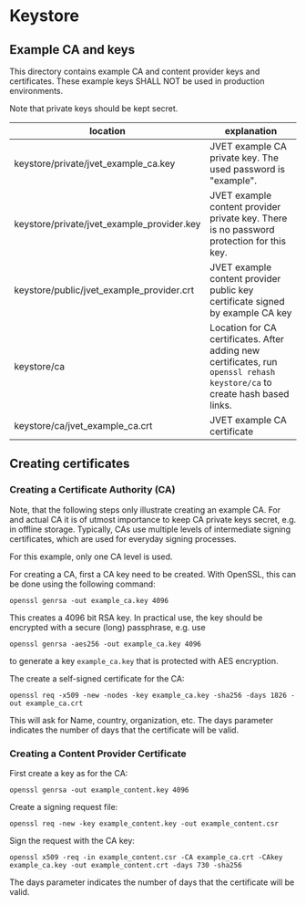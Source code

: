 # Keystore

## Example CA and keys

This directory contains example CA and content provider keys and certificates. These example keys SHALL NOT be used in production environments.

Note that private keys should be kept secret.

| location| explanation |
| -------- | ------- |
| keystore/private/jvet_example_ca.key | JVET example CA private key. The used password is "example". |
| keystore/private/jvet_example_provider.key | JVET example content provider private key. There is no password protection for this key. |
| keystore/public/jvet_example_provider.crt | JVET example content provider public key certificate signed by example CA key|
| keystore/ca | Location for CA certificates. After adding new certificates, run `openssl rehash keystore/ca` to create hash based links. |
| keystore/ca/jvet_example_ca.crt | JVET example CA certificate |

## Creating certificates

### Creating a Certificate Authority (CA)

Note, that the following steps only illustrate creating an example CA.
For and actual CA it is of utmost importance to keep CA private keys secret, e.g. in offline storage.
Typically, CAs use multiple levels of intermediate signing certificates, which are used for everyday signing processes.

For this example, only one CA level is used.

For creating a CA, first a CA key need to be created. With OpenSSL, this can be done using the following command:

    openssl genrsa -out example_ca.key 4096

This creates a 4096 bit RSA key. In practical use, the key should be encrypted with a secure (long) passphrase, e.g. use

    openssl genrsa -aes256 -out example_ca.key 4096

to generate a key `example_ca.key` that is protected with AES encryption.

The create a self-signed certificate for the CA:

    openssl req -x509 -new -nodes -key example_ca.key -sha256 -days 1826 -out example_ca.crt

This will ask for Name, country, organization, etc. The days parameter indicates the number of days that the certificate will be valid.

### Creating a Content Provider Certificate

First create a key as for the CA:

    openssl genrsa -out example_content.key 4096

Create a signing request file:

    openssl req -new -key example_content.key -out example_content.csr

Sign the request with the CA key:

    openssl x509 -req -in example_content.csr -CA example_ca.crt -CAkey example_ca.key -out example_content.crt -days 730 -sha256

The days parameter indicates the number of days that the certificate will be valid.
